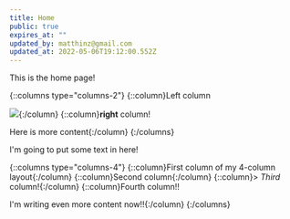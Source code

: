 ```yaml
---
title: Home
public: true
expires_at: ""
updated_by: matthinz@gmail.com
updated_at: 2022-05-06T19:12:00.552Z
---
```

This is the home page!

{::columns type="columns-2"}
{::column}Left column

![](/images/720678.jpg){:/column}
{::column}**right** column!

Here is more content{:/column}
{:/columns}

I'm going to put some text in here!

{::columns type="columns-4"}
{::column}First column of my 4-column layout{:/column}
{::column}Second column{:/column}
{::column}> *Third* column!{:/column}
{::column}Fourth column!!

I'm writing even more content now!!{:/column}
{:/columns}